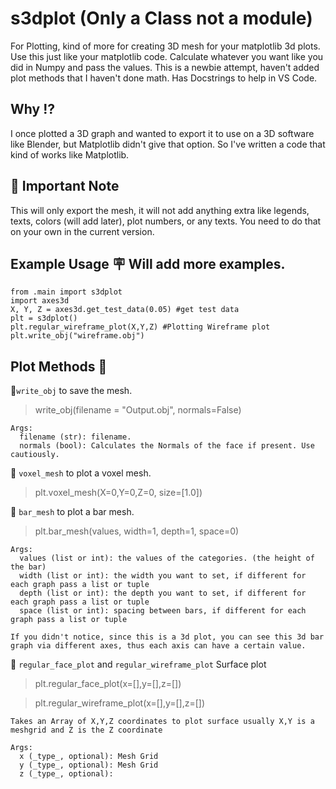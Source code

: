 # s3dplot (Only a Class not a module)
For Plotting, kind of more for creating 3D mesh for your matplotlib 3d plots. Use this just like your matplotlib code. Calculate whatever you want like you did in Numpy and pass the values. This is a newbie attempt, haven't added plot methods that I haven't done math. Has Docstrings to help in VS Code.
## Why :interrobang:
I once plotted a 3D graph and wanted to export it to use on a 3D software like Blender, but Matplotlib didn't give that option. So I've written a code that kind of works like Matplotlib.
## :closed_book: Important Note
This will only export the mesh, it will not add anything extra like legends, texts, colors (will add later), plot numbers, or any texts. You need to do that on your own in the current version.
## Example Usage :placard: Will add more examples.
```
from .main import s3dplot
import axes3d
X, Y, Z = axes3d.get_test_data(0.05) #get test data
plt = s3dplot()
plt.regular_wireframe_plot(X,Y,Z) #Plotting Wireframe plot
plt.write_obj("wireframe.obj")
```
## Plot Methods :robot:
:green_book:```write_obj``` to save the mesh.
> write_obj(filename = "Output.obj", normals=False)

```
Args:
  filename (str): filename.
  normals (bool): Calculates the Normals of the face if present. Use cautiously. 
```
:green_book: ```voxel_mesh``` to plot a voxel mesh. 
> plt.voxel_mesh(X=0,Y=0,Z=0, size=[1.0])

:green_book: ```bar_mesh``` to plot a bar mesh.
> plt.bar_mesh(values, width=1, depth=1, space=0)

```
Args:
  values (list or int): the values of the categories. (the height of the bar)
  width (list or int): the width you want to set, if different for each graph pass a list or tuple
  depth (list or int): the depth you want to set, if different for each graph pass a list or tuple
  space (list or int): spacing between bars, if different for each graph pass a list or tuple

If you didn't notice, since this is a 3d plot, you can see this 3d bar graph via different axes, thus each axis can have a certain value.
```

:green_book: ```regular_face_plot``` and ```regular_wireframe_plot``` Surface plot
> plt.regular_face_plot(x=[],y=[],z=[])

> plt.regular_wireframe_plot(x=[],y=[],z=[])
```
Takes an Array of X,Y,Z coordinates to plot surface usually X,Y is a meshgrid and Z is the Z coordinate

Args:
  x (_type_, optional): Mesh Grid
  y (_type_, optional): Mesh Grid
  z (_type_, optional):
```
